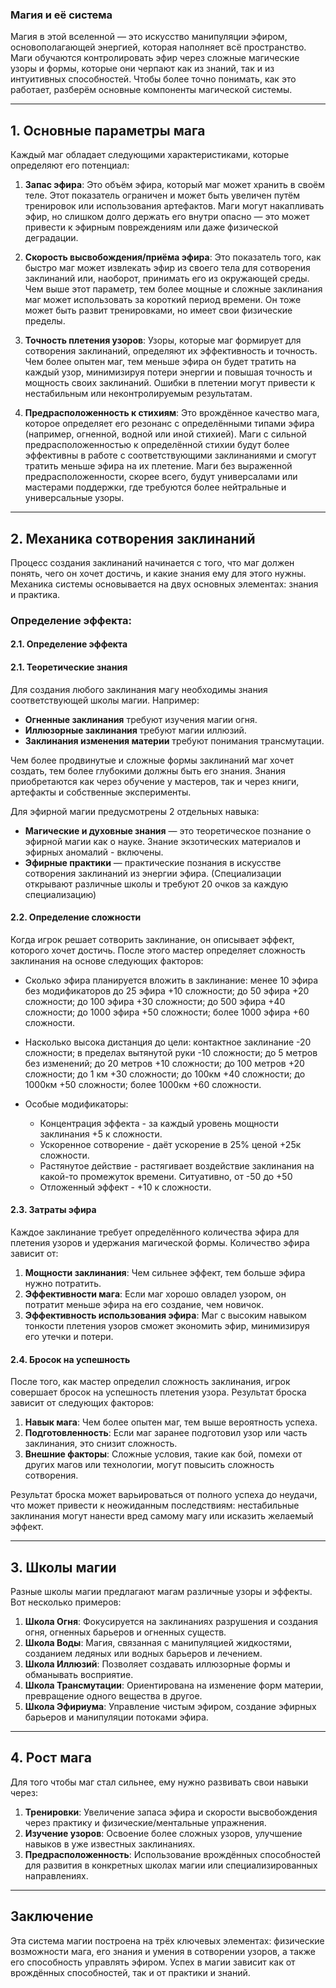 ### Магия и её система

Магия в этой вселенной — это искусство манипуляции эфиром, основополагающей энергией, которая наполняет всё пространство. Маги обучаются контролировать эфир через сложные магические узоры и формы, которые они черпают как из знаний, так и из интуитивных способностей. Чтобы более точно понимать, как это работает, разберём основные компоненты магической системы.

---

## 1. **Основные параметры мага**

Каждый маг обладает следующими характеристиками, которые определяют его потенциал:

1. **Запас эфира**: Это объём эфира, который маг может хранить в своём теле. Этот показатель ограничен и может быть увеличен путём тренировок или использования артефактов. Маги могут накапливать эфир, но слишком долго держать его внутри опасно — это может привести к эфирным повреждениям или даже физической деградации.

2. **Скорость высвобождения/приёма эфира**: Это показатель того, как быстро маг может извлекать эфир из своего тела для сотворения заклинаний или, наоборот, принимать его из окружающей среды. Чем выше этот параметр, тем более мощные и сложные заклинания маг может использовать за короткий период времени. Он тоже может быть развит тренировками, но имеет свои физические пределы.

3. **Точность плетения узоров**: Узоры, которые маг формирует для сотворения заклинаний, определяют их эффективность и точность. Чем более опытен маг, тем меньше эфира он будет тратить на каждый узор, минимизируя потери энергии и повышая точность и мощность своих заклинаний. Ошибки в плетении могут привести к нестабильным или неконтролируемым результатам.

4. **Предрасположенность к стихиям**: Это врождённое качество мага, которое определяет его резонанс с определёнными типами эфира (например, огненной, водной или иной стихией). Маги с сильной предрасположенностью к определённой стихии будут более эффективны в работе с соответствующими заклинаниями и смогут тратить меньше эфира на их плетение. Маги без выраженной предрасположенности, скорее всего, будут универсалами или мастерами поддержки, где требуются более нейтральные и универсальные узоры.


---

## 2. **Механика сотворения заклинаний**

Процесс создания заклинаний начинается с того, что маг должен понять, чего он хочет достичь, и какие знания ему для этого нужны. Механика системы основывается на двух основных элементах: знания и практика.

### Определение эффекта:

#### 2.1. Определение эффекта


#### **2.1. Теоретические знания**

Для создания любого заклинания магу необходимы знания соответствующей школы магии. Например:

- **Огненные заклинания** требуют изучения магии огня.
- **Иллюзорные заклинания** требуют магии иллюзий.
- **Заклинания изменения материи** требуют понимания трансмутации.

Чем более продвинутые и сложные формы заклинаний маг хочет создать, тем более глубокими должны быть его знания. Знания приобретаются как через обучение у мастеров, так и через книги, артефакты и собственные эксперименты.

Для эфирной магии предусмотрены 2 отдельных навыка:
- **Магические и духовные знания** — это теоретическое познание о эфирной магии как о науке. Знание экзотических материалов и эфирных аномалий - включены.
- **Эфирные практики** — практические познания в искусстве сотворения заклинаний из энергии эфира. (Специализации открывают различные школы и требуют 20 очков за каждую специализацию)

#### **2.2. Определение сложности**

Когда игрок решает сотворить заклинание, он описывает эффект, которого хочет достичь. После этого мастер определяет сложность заклинания на основе следующих факторов:

- Сколько эфира планируется вложить в заклинание:
	  менее 10 эфира без модификаторов
	  до 25 эфира +10 сложности;
	  до 50 эфира +20 сложности;
	  до 100 эфира +30 сложности;
	  до 500 эфира +40 сложности;
	  до 1000 эфира +50 сложности;
	  более 1000 эфира +60  сложности.

- Насколько высока дистанция до цели:
	 контактное заклинание -20 сложности;
	 в пределах вытянутой руки -10 сложности;
	 до 5 метров без изменений;
	 до 20 метров +10 сложности;
	 до 100 метров +20 сложности;
	 до 1 км +30 сложности;
	 до 100км +40 сложности;
	 до 1000км +50 сложности;
	 более 1000км +60 сложности.


- Особые модификаторы:
	- Концентрация эффекта - за каждый уровень мощности заклинания +5 к сложности.
	- Ускоренное сотворение - даёт ускорение в 25% ценой +25к сложности.
	- Растянутое действие - растягивает воздействие заклинания на какой-то промежуток времени. Ситуативно, от -50 до +50
	- Отложенный эффект - +10 к сложности.

#### **2.3. Затраты эфира**

Каждое заклинание требует определённого количества эфира для плетения узоров и удержания магической формы. Количество эфира зависит от:

1. **Мощности заклинания**: Чем сильнее эффект, тем больше эфира нужно потратить.
2. **Эффективности мага**: Если маг хорошо овладел узором, он потратит меньше эфира на его создание, чем новичок.
3. **Эффективность использования эфира**: Маг с высоким навыком тонкости плетения узоров сможет экономить эфир, минимизируя его утечки и потери.


#### **2.4. Бросок на успешность**

После того, как мастер определил сложность заклинания, игрок совершает бросок на успешность плетения узора. Результат броска зависит от следующих факторов:

1. **Навык мага**: Чем более опытен маг, тем выше вероятность успеха.
2. **Подготовленность**: Если маг заранее подготовил узор или часть заклинания, это снизит сложность.
3. **Внешние факторы**: Сложные условия, такие как бой, помехи от других магов или технологии, могут повысить сложность сотворения.

Результат броска может варьироваться от полного успеха до неудачи, что может привести к неожиданным последствиям: нестабильные заклинания могут нанести вред самому магу или исказить желаемый эффект.

---

## 3. **Школы магии**

Разные школы магии предлагают магам различные узоры и эффекты. Вот несколько примеров:

1. **Школа Огня**: Фокусируется на заклинаниях разрушения и создания огня, огненных барьеров и огненных существ.
2. **Школа Воды**: Магия, связанная с манипуляцией жидкостями, созданием ледяных или водных барьеров и лечением.
3. **Школа Иллюзий**: Позволяет создавать иллюзорные формы и обманывать восприятие.
4. **Школа Трансмутации**: Ориентирована на изменение форм материи, превращение одного вещества в другое.
5. **Школа Эфириума**: Управление чистым эфиром, создание эфирных барьеров и манипуляции потоками эфира.

---

## 4. **Рост мага**

Для того чтобы маг стал сильнее, ему нужно развивать свои навыки через:

1. **Тренировки**: Увеличение запаса эфира и скорости высвобождения через практику и физические/ментальные упражнения.
2. **Изучение узоров**: Освоение более сложных узоров, улучшение навыков в уже известных заклинаниях.
3. **Предрасположенность**: Использование врождённых способностей для развития в конкретных школах магии или специализированных направлениях.

---

## Заключение

Эта система магии построена на трёх ключевых элементах: физические возможности мага, его знания и умения в сотворении узоров, а также его способность управлять эфиром. Успех в магии зависит как от врождённых способностей, так и от практики и знаний.